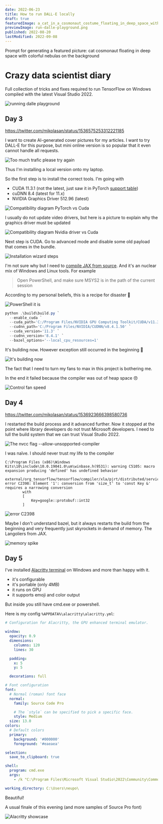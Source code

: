 ```yaml
---
date: 2022-06-23
title: How to run DALL-E locally
draft: true
featuredImage: a_cat_in_a_cosmonaut_costume_floating_in_deep_space_with_colorful_nebulas_on_the_background.png
previewImage: run-dalle-playground.png
published: 2022-08-20
lastModified: 2022-09-08
---
```


Prompt for generating a featured picture: cat cosmonaut floating in deep space with colorful nebulas on the background

# Crazy data scientist diary

Full collection of tricks and fixes required to run TensorFlow on Windows compiled with the latest Visual Studio 2022.

![running dalle playground](./run-dalle-playground.png)


## Day 3

https://twitter.com/mikolasan/status/1536575253312221185

I want to create AI-generated cover pictures for my articles. I want to try DALL-E for this purpose, but mini online version is so popular that it even cannot handle all requests.

![Too much trafic please try again](./crazy-data-scientist-diary-day-3.png)

Thus I'm installing a local version onto my laptop.

So the first step is to install the correct tools. I'm going with

- CUDA 11.3.1 (not the latest, just saw it in PyTorch [support table](https://pytorch.org/get-started/locally/))
- cuDNN 8.4 (latest for 11.x)
- NVIDIA Graphics Driver 512.96 (latest)

![Compatibility diagram PyTorch vs Cuda](./crazy-data-scientist-diary-day-3-2.png)

I usually do not update video drivers, but here is a picture to explain why the graphics driver must be updated

![Compatibility diagram Nvidia driver vs Cuda](./crazy-data-scientist-diary-day-3-3.png)

Next step is CUDA. Go to advanced mode and disable some old payload that comes in the bundle.

![Installation wizard steps](./crazy-data-scientist-diary-day-3-4.png)

I'm not sure why but I need to [compile JAX from source](https://jax.readthedocs.io/en/latest/developer.html#additional-notes-for-building-jaxlib-from-source-on-windows). And it's an nuclear mix of Windows and Linux tools. For example

> Open PowerShell, and make sure MSYS2 is in the path of the current session

According to my personal beliefs, this is a recipe for disaster 🙉

![PowerShell it is](./crazy-data-scientist-diary-day-3-5.png)

```powershell
python .\build\build.py `
  --enable_cuda `
  --cuda_path='C:/Program Files/NVIDIA GPU Computing Toolkit/CUDA/v11.3' `
  --cudnn_path='C:/Program Files/NVIDIA/CUDNN/v8.4.1.50' `
  --cuda_version='11.3' `
  --cudnn_version='8.4.1' `
  --bazel_options='--local_cpu_resources=1'
```

It's building now. However exception still occurred in the beginning 😬

![It's building now](./crazy-data-scientist-diary-day-3-6.png)

The fact that I need to turn my fans to max in this project is bothering me.

In the end it failed because the compiler was out of heap space 😠

![Control fan speed](./crazy-data-scientist-diary-day-3-7.png)



## Day 4

https://twitter.com/mikolasan/status/1536923666398580736

I restarted the build process and it advanced further. Now it stopped at the point where library developers do not trust Microsoft developers. I need to lull the build system that we can trust Visual Studio 2022.

![The nvcc flag `--allow-unsopported-compiler`](./crazy-data-scientist-diary-day-4.png)

I was naïve. I should never trust my life to the compiler

```
C:\Program Files (x86)\Windows Kits\10\include\10.0.19041.0\um\winbase.h(9531): warning C5105: macro expansion producing 'defined' has undefined behavior

external/org_tensorflow/tensorflow/compiler/xla/pjrt/distributed/service.cc(56): error C2398: Element '1': conversion from 'size_t' to 'const Key &' requires a narrowing conversion
        with
        [
            Key=google::protobuf::int32
        ]
```

![error C2398](./crazy-data-scientist-diary-day-4-2.png)

Maybe I don't understand bazel, but it always restarts the build from the beginning and very frequently just skyrockets in demand of memory. The Langoliers from JAX.

![memory spike](./crazy-data-scientist-diary-day-4-3.png)




## Day 5

I've installed [Alacritty terminal](https://github.com/alacritty/alacritty) on Windows and more than happy with it.

- it's configurable
- it's portable (only 4MB)
- it runs on GPU
- it supports emoji and color output

But inside you still have cmd.exe or powershell. 

Here is my config `%APPDATA%\alacritty\alacritty.yml`:

```yaml
# Configuration for Alacritty, the GPU enhanced terminal emulator.

window:
  opacity: 0.9
  dimensions:
    columns: 120
    lines: 30

  padding:
    x: 5
    y: 5

  decorations: full

# Font configuration
font:
  # Normal (roman) font face
  normal:
    family: Source Code Pro

    # The `style` can be specified to pick a specific face.
    style: Medium
  size: 13.0
colors:
  # Default colors
  primary:
    background: '#000000'
    foreground: '#eaeaea'

selection:
  save_to_clipboard: true

shell:
  program: cmd.exe
  args:
    - /k "C:\Program Files\Microsoft Visual Studio\2022\Community\Common7\Tools\VsDevCmd.bat"

working_directory: C:\Users\neupo\

```

Beautiful!

A usual finale of this evening (and more samples of Source Pro font)

![Alacritty showcase](./alacritty-showcase.png)